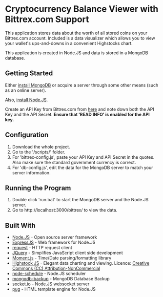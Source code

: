 # Cryptocurrency Balance Viewer with Bittrex.com Support
This application stores data about the worth of all stored coins on 
your Bittrex.com account. Included is a data visualizer which allows
you to view your wallet's ups-and-downs in a convenient Highstocks
chart.

This application is created in Node.JS and data is stored in a MongoDB
database.

## Getting Started
Either [install MongoDB](https://www.mongodb.com/download-center#community)
or acquire a server through some other means (such as an online server).

Also, [install Node.JS](https://nodejs.org/en/download/).

Create an API Key from Bittrex.com from 
[here](https://bittrex.com/Manage#sectionApi) and note down both the 
API Key and the API Secret. **Ensure that 'READ INFO' is enabled for the API
key.**

## Configuration
1. Download the whole project.
2. Go to the '/scripts/' folder.
3. For 'bittrex-config.js', paste your API Key and API Secret in the quotes.
Also make sure the standard government currency is correct.
4. For 'db-config.js', edit the data for the MongoDB server to match your
server information.

## Running the Program
1. Double click 'run.bat' to start the MongoDB server and the Node.JS server.
2. Go to http://localhost:3000/bittrex/ to view the data.

## Built With
* [Node.JS](https://nodejs.org/) - Open source server framework
* [ExpressJS](https://expressjs.com/) - Web framework for Node.JS
* [request](https://github.com/request/request) - HTTP request client
* [JQuery](https://jquery.com/) - Simplifies JavaScript client side development
* [Moment.js](http://momentjs.com/) - Time/Date parsing/formatting library
* [Highstock JS](https://www.highcharts.com/products/highstock/) - Elegant
data charting and viewing. Licence: 
[Creative Commons (CC) Attribution-NonCommercial](https://creativecommons.org/licenses/by-nc/3.0/)
* [node-schedule](https://www.npmjs.com/package/node-schedule) - Node.JS
scheduler
* [mongodb-backup](https://www.npmjs.com/package/mongodb-backup) - MongoDB 
Database Backup
* [socket.io](https://socket.io/) - Node.JS websocket server
* [pug](https://pugjs.org/) - HTML template engine for Node.JS
